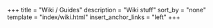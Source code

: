 +++
title = "Wiki / Guides"
description = "Wiki stuff"
sort_by = "none"
template = "index/wiki.html"
insert_anchor_links = "left"
+++
